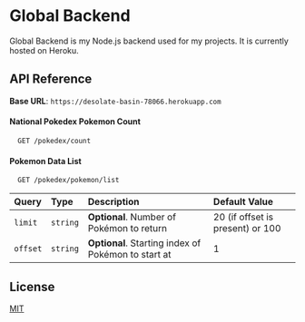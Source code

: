 # Global Backend

Global Backend is my Node.js backend used for my projects. It is currently hosted on Heroku.

## API Reference

**Base URL**: `https://desolate-basin-78066.herokuapp.com`

#### National Pokedex Pokemon Count

```
  GET /pokedex/count
```

#### Pokemon Data List

```
  GET /pokedex/pokemon/list
```

| Query         | Type     | Description                                         | Default Value                   |
| :------------ | :------- | :-------------------------------------------------- | :------------------------------ |
| `limit`       | `string` | **Optional**. Number of Pokémon to return           | 20 (if offset is present) or 100|
| `offset`      | `string` | **Optional**. Starting index of Pokémon to start at | 1                               |

## License

[MIT](https://choosealicense.com/licenses/mit/)

